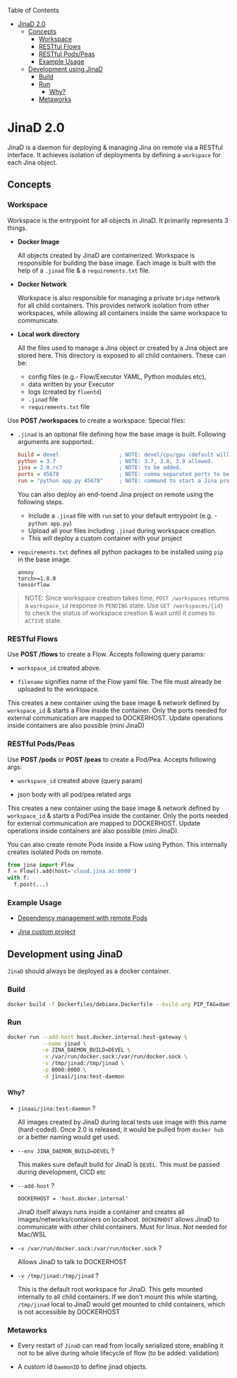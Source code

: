 <!-- START doctoc generated TOC please keep comment here to allow auto update -->
<!-- DON'T EDIT THIS SECTION, INSTEAD RE-RUN doctoc TO UPDATE -->
Table of Contents

- [JinaD 2.0](#jinad-20)
  - [Concepts](#concepts)
    - [Workspace](#workspace)
    - [RESTful Flows](#restful-flows)
    - [RESTful Pods/Peas](#restful-podspeas)
    - [Example Usage](#example-usage)
  - [Development using JinaD](#development-using-jinad)
    - [Build](#build)
    - [Run](#run)
      - [Why?](#why)
    - [Metaworks](#metaworks)

<!-- END doctoc generated TOC please keep comment here to allow auto update -->

# JinaD 2.0

JinaD is a daemon for deploying & managing Jina on remote via a RESTful interface. It achieves isolation of deployments by defining a `workspace` for each Jina object.

## Concepts

### Workspace

Workspace is the entrypoint for all objects in JinaD. It primarily represents 3 things.

- **Docker Image**

  All objects created by JinaD are containerized. Workspace is responsible for building the base image. Each image is built with the help of a `.jinad` file & a `requirements.txt` file.

- **Docker Network**

  Workspace is also responsible for managing a private `bridge` network for all child containers. This provides network isolation from other workspaces, while allowing all containers inside the same workspace to communicate.

- **Local work directory**

  All the files used to manage a Jina object or created by a Jina object are stored here. This directory is exposed to all child containers. These can be:
  - config files (e.g.- Flow/Executor YAML, Python modules etc),
  - data written by your Executor
  - logs (created by `fluentd`)
  - `.jinad` file
  - `requirements.txt` file

Use **POST /workspaces** to create a workspace. Special files:

- `.jinad` is an optional file defining how the base image is built. Following arguments are supported.

  ```ini
  build = devel                   ; NOTE: devel/cpu/gpu (default will be cpu once we have jinad-2.0 released), gpu: to be added.
  python = 3.7                    ; NOTE: 3.7, 3.8, 3.9 allowed.
  jina = 2.0.rc7                  ; NOTE: to be added.
  ports = 45678                   ; NOTE: comma separated ports to be mapped.
  run = "python app.py 45678"     ; NOTE: command to start a Jina project on remote.
  ```

  You can also deploy an end-toend Jina project on remote using the following steps.
  - Include a `.jinad` file with `run` set to your default entrypoint (e.g. - `python app.py`)
  - Upload all your files including `.jinad` during workspace creation.
  - This will deploy a custom container with your project

- `requirements.txt` defines all python packages to be installed using `pip` in the base image.

  ```text
  annoy
  torch>=1.8.0
  tensorflow
  ```

> NOTE: Since workspace creation takes time, `POST /workspaces` returns a `workspace_id` response in `PENDING` state. Use `GET /workspaces/{id}` to check the status of workspace creation & wait until it comes to `ACTIVE` state.

### RESTful Flows

Use **POST /flows** to create a Flow. Accepts following query params:

- `workspace_id` created above.

- `filename` signifies name of the Flow yaml file. The file must already be uploaded to the workspace.

This creates a new container using the base image & network defined by `workspace_id` & starts a Flow inside the container. Only the ports needed for external communication are mapped to DOCKERHOST. Update operations inside containers are also possible (mini JinaD)

### RESTful Pods/Peas

Use **POST /pods** or **POST /peas** to create a Pod/Pea. Accepts following args:

- `workspace_id` created above (query param)

- json body with all pod/pea related args

This creates a new container using the base image & network defined by `workspace_id` & starts a Pod/Pea inside the container. Only the ports needed for external communication are mapped to DOCKERHOST. Update operations inside containers are also possible (mini JinaD).

You can also create remote Pods inside a Flow using Python. This internally creates isolated Pods on remote.

```python
from jina import Flow
f = Flow().add(host='cloud.jina.ai:8000')
with f:
  f.post(...)
```

### Example Usage

- [Dependency management with remote Pods](https://github.com/jina-ai/jina/blob/master/tests/distributed/test_against_external_daemon/test_remote_workspaces.py#L49)

- [Jina custom project](https://github.com/jina-ai/jina/blob/master/tests/distributed/test_against_external_daemon/test_remote_workspaces.py#L90)

## Development using JinaD

`JinaD` should always be deployed as a docker container.

### Build

```bash
docker build -f Dockerfiles/debianx.Dockerfile --build-arg PIP_TAG=daemon -t jinaai/jina:test-daemon .
```

### Run

```bash
docker run --add-host host.docker.internal:host-gateway \
           --name jinad \
           -e JINA_DAEMON_BUILD=DEVEL \
           -v /var/run/docker.sock:/var/run/docker.sock \
           -v /tmp/jinad:/tmp/jinad \
           -p 8000:8000 \
           -d jinaai/jina:test-daemon
```

#### Why?

- `jinaai/jina:test-daemon` ?

  All images created by JinaD during local tests use image with this name (hard-coded). Once 2.0 is released, it would be pulled from `docker hub` or a better naming would get used.

- `--env JINA_DAEMON_BUILD=DEVEL` ?

  This makes sure default build for JinaD is `DEVEL`. This must be passed during development, CICD etc

- `--add-host` ?

  `DOCKERHOST = 'host.docker.internal'`

  JinaD itself always runs inside a container and creates all images/networks/containers on localhost. `DOCKERHOST` allows JinaD to communicate with other child containers. Must for linux. Not needed for Mac/WSL

- `-v /var/run/docker.sock:/var/run/docker.sock` ?

  Allows JinaD to talk to DOCKERHOST

- `-v /tmp/jinad:/tmp/jinad` ?

  This is the default root workspace for JinaD. This gets mounted internally to all child containers. If we don't mount this while starting, `/tmp/jinad` local to JinaD would get mounted to child containers, which is not accessible by DOCKERHOST

### Metaworks

- Every restart of `JinaD` can read from locally serialized store, enabling it not to be alive during whole lifecycle of flow (to be added: validation)

- A custom id `DaemonID` to define jinad objects.
